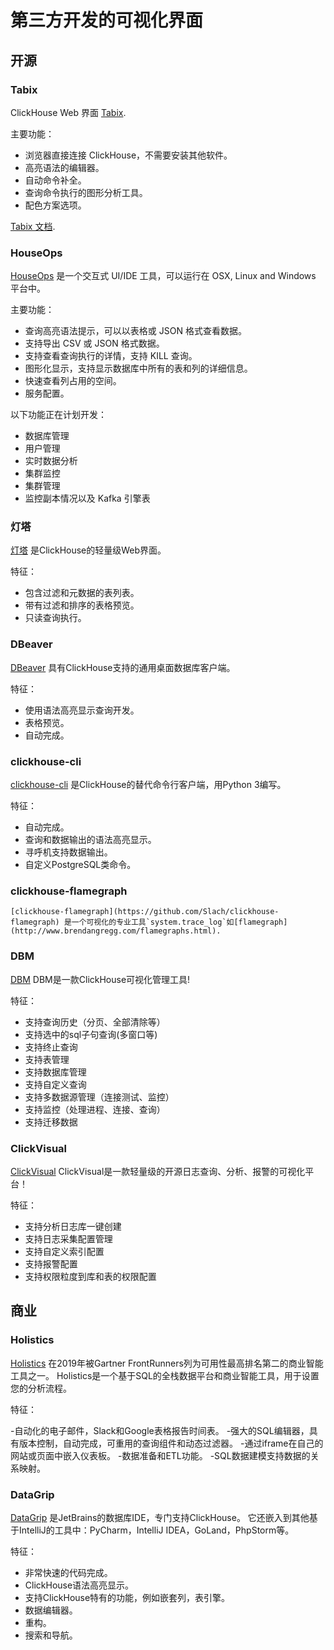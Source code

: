 # 第三方开发的可视化界面

## 开源[](https://clickhouse.com/docs/zh/interfaces/third-party/gui#kai-yuan)

### Tabix[](https://clickhouse.com/docs/zh/interfaces/third-party/gui#tabix)

ClickHouse Web 界面 [Tabix](https://github.com/tabixio/tabix).

主要功能：

- 浏览器直接连接 ClickHouse，不需要安装其他软件。
- 高亮语法的编辑器。
- 自动命令补全。
- 查询命令执行的图形分析工具。
- 配色方案选项。

[Tabix 文档](https://tabix.io/doc/).

### HouseOps[](https://clickhouse.com/docs/zh/interfaces/third-party/gui#houseops)

[HouseOps](https://github.com/HouseOps/HouseOps) 是一个交互式 UI/IDE 工具，可以运行在 OSX, Linux and Windows 平台中。

主要功能：

- 查询高亮语法提示，可以以表格或 JSON 格式查看数据。
- 支持导出 CSV 或 JSON 格式数据。
- 支持查看查询执行的详情，支持 KILL 查询。
- 图形化显示，支持显示数据库中所有的表和列的详细信息。
- 快速查看列占用的空间。
- 服务配置。

以下功能正在计划开发：

- 数据库管理
- 用户管理
- 实时数据分析
- 集群监控
- 集群管理
- 监控副本情况以及 Kafka 引擎表

### 灯塔[](https://clickhouse.com/docs/zh/interfaces/third-party/gui#lighthouse)

[灯塔](https://github.com/VKCOM/lighthouse) 是ClickHouse的轻量级Web界面。

特征：

- 包含过滤和元数据的表列表。
- 带有过滤和排序的表格预览。
- 只读查询执行。

### DBeaver[](https://clickhouse.com/docs/zh/interfaces/third-party/gui#dbeaver)

[DBeaver](https://dbeaver.io/) 具有ClickHouse支持的通用桌面数据库客户端。

特征：

- 使用语法高亮显示查询开发。
- 表格预览。
- 自动完成。

### clickhouse-cli[](https://clickhouse.com/docs/zh/interfaces/third-party/gui#clickhouse-cli)

[clickhouse-cli](https://github.com/hatarist/clickhouse-cli) 是ClickHouse的替代命令行客户端，用Python 3编写。

特征：

- 自动完成。
- 查询和数据输出的语法高亮显示。
- 寻呼机支持数据输出。
- 自定义PostgreSQL类命令。

### clickhouse-flamegraph[](https://clickhouse.com/docs/zh/interfaces/third-party/gui#clickhouse-flamegraph)

```text
[clickhouse-flamegraph](https://github.com/Slach/clickhouse-flamegraph) 是一个可视化的专业工具`system.trace_log`如[flamegraph](http://www.brendangregg.com/flamegraphs.html).
```



### DBM[](https://clickhouse.com/docs/zh/interfaces/third-party/gui#dbm)

[DBM](https://dbm.incubator.edurt.io/) DBM是一款ClickHouse可视化管理工具!

特征：

- 支持查询历史（分页、全部清除等）
- 支持选中的sql子句查询(多窗口等)
- 支持终止查询
- 支持表管理
- 支持数据库管理
- 支持自定义查询
- 支持多数据源管理（连接测试、监控）
- 支持监控（处理进程、连接、查询）
- 支持迁移数据

### ClickVisual[](https://clickhouse.com/docs/zh/interfaces/third-party/gui#clickvisual)

[ClickVisual](https://clickvisual.gocn.vip/) ClickVisual是一款轻量级的开源日志查询、分析、报警的可视化平台！

特征：

- 支持分析日志库一键创建
- 支持日志采集配置管理
- 支持自定义索引配置
- 支持报警配置
- 支持权限粒度到库和表的权限配置

## 商业[](https://clickhouse.com/docs/zh/interfaces/third-party/gui#shang-ye)

### Holistics[](https://clickhouse.com/docs/zh/interfaces/third-party/gui#holistics-software)

[Holistics](https://www.holistics.io/) 在2019年被Gartner FrontRunners列为可用性最高排名第二的商业智能工具之一。 Holistics是一个基于SQL的全栈数据平台和商业智能工具，用于设置您的分析流程。

特征：

-自动化的电子邮件，Slack和Google表格报告时间表。 -强大的SQL编辑器，具有版本控制，自动完成，可重用的查询组件和动态过滤器。 -通过iframe在自己的网站或页面中嵌入仪表板。 -数据准备和ETL功能。 -SQL数据建模支持数据的关系映射。

### DataGrip[](https://clickhouse.com/docs/zh/interfaces/third-party/gui#datagrip)

[DataGrip](https://www.jetbrains.com/datagrip/) 是JetBrains的数据库IDE，专门支持ClickHouse。 它还嵌入到其他基于IntelliJ的工具中：PyCharm，IntelliJ IDEA，GoLand，PhpStorm等。

特征：

- 非常快速的代码完成。
- ClickHouse语法高亮显示。
- 支持ClickHouse特有的功能，例如嵌套列，表引擎。
- 数据编辑器。
- 重构。
- 搜索和导航。